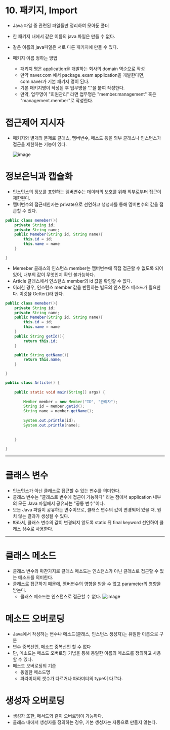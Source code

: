 # 10. 패키지, Import
* Java 파일 중 관련된 파일들만 정리하여 모아둔 폴더
* 한 패키지 내에서 같은 이름의 java 파일은 만들 수 없다.
* 같은 이름의 java파일은 서로 다른 패키지에 만들 수 있다.

* 패키지 이름 정하는 방법
  - 패키지 명은 application을 개발하는 회사의 domain 역순으로 작성
  - 만약 naver.com 에서 package_exam application을 개발한다면, com.naver가 기본 패키지 명이 된다.
  - 기본 패키지명이 작성된 후 업무명을 "."을 붙여 작성한다.
  - 만약, 업무명이 "회원관리" 라면 업무명은 "member.management" 혹은 "management.member"로 작성한다.

# 접근제어 지시자
* 패키지와 별개의 문제로 클래스, 멤버변수, 메소드 등을 외부 클래스나 인스턴스가 접근을 제한하는 기능이 있다.

  ![image](https://github.com/user-attachments/assets/ec268ba5-7437-4805-b20e-32f6001f784a)


# 정보은닉과 캡슐화
* 인스턴스의 정보를 표현하는 멤버변수는 데이터의 보호를 위해 외부로부터 접근이 제한된다.
* 멤버변수의 접근제한자는 private으로 선언하고 생성자를 통해 멤버변수의 값을 접근할 수 있다.

```java
public class memeber(){
	private String id;
	private String name;
	public Memeber(String id, String name){
		this.id = id;
		this.name = name
	}

}
```
* Memeber 클래스의 인스턴스 member는 멤버변수에 직접 접근할 수 없도록 되어 있어, 내부의 값이 무엇인지 확인 불가능하다.
* Article 클래스에서 인스턴스 member의 id 값을 확인할 수 없다.
* 이러한 경우, 인스턴스 member 값을 반환하는 별도의 인스턴스 메소드가 필요한다. 이것을 Getter()라 한다.

```java
public class memeber(){
	private String id;
	private String name;
	public Memeber(String id, String name){
		this.id = id;
		this.name = name
	}
	public String getId(){
		return this.id;
	}

	public String getName(){
		return this.name;
	}

}
```

```java
public class Article() {
	
	public static void main(String[] args) {
		
		Member member = new Member("ID", "관리자");
		String id = member.getId();
		String name = member.getName();
		
		System.out.println(id);
		System.out.println(name);
		
		
	}
	
}
```
---
# 클래스 변수
* 인스턴스가 아닌 클래스로 접근할 수 있는 변수를 의미한다.
* 클래스 변수는 "클래스로 변수에 접근이 가능하다" 라는 점에서 application 내부의 모든 Java 파일에서 공유되는 "공통 변수"이다.
* 모든 Java 파일이 공유하는 변수이므로, 클래스 변수의 값이 변경되어 있을 때, 원치 않는 결과가 생성될 수 있다.
* 따라서, 클래스 변수의 값이 변경되지 않도록 static 뒤 final keyword 선언하여 클래스 상수로 사용한다. 

---

# 클래스 메소드
* 클래스 변수와 마찬가지로 클래스 메소도는 인스턴스가 아닌 클래스로 접근할 수 있는 메소드를 의미한다.
* 클래스로 접근하기 때문에, 멤버변수의 영향을 받을 수 없고 parameter의 영향을 받는다.
  - 클래스 메소드는 인스턴스로 접근할 수 없다.
  ![image](https://github.com/user-attachments/assets/1378d801-e8e4-4ce2-ad0a-4acdc9a56026)


# 메소드 오버로딩
* Java에서 작성하는 변수나 메소드(클래스, 인스턴스 생성자)는 유일한 이름으로 구분
* 변수 중복선언, 메소드 중복선언 할 수 없다
* 단, 메소드는 메소드 오버로딩 기법을 통해 동일한 이름의 메소드를 정의하고 사용할 수 있다.
* 메소드 오버로딩의 기준
  - 동일한 메소드명
  - 파라미터의 갯수가 다르거나 파라미터의 type이 다르다.

# 생성자 오버로딩
* 생성자 또한, 메서드와 같이 오버로딩이 가능하다.
* 클래스 내에서 생성자를 정의하는 경우, 기본 생성자는 자동으로 만들지 않는다. 

